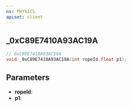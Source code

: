 ```yaml
---
ns: PHYSICS
apiset: client
---
```

## _0xC89E7410A93AC19A

```c
// 0xC89E7410A93AC19A
void _0xC89E7410A93AC19A(int ropeId,float p1);
```


## Parameters
* **ropeId**:
* **p1**:



